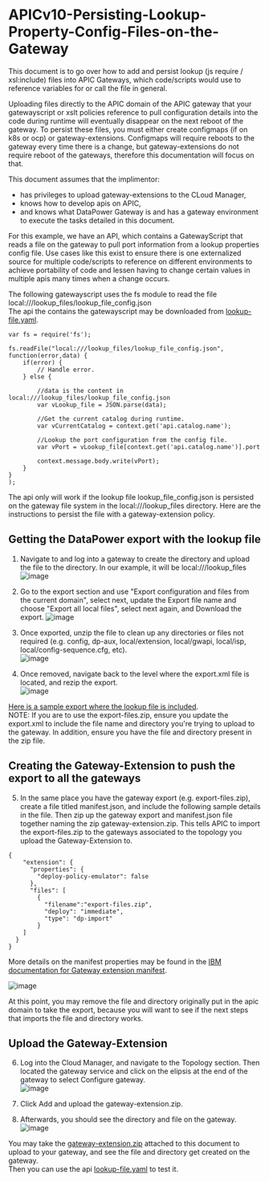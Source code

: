# APICv10-Persisting-Lookup-Property-Config-Files-on-the-Gateway
This document is to go over how to add and persist lookup (js require / xsl:include) files into APIC Gateways, which code/scripts would use to reference variables for or call the file in general.

Uploading files directly to the APIC domain of the APIC gateway that your gatewayscript or xslt policies reference to pull configuration details into the code during runtime will eventually disappear on the next reboot of the gateway. To persist these files, you must either create configmaps (if on k8s or ocp) or gateway-extensions.
Configmaps will require reboots to the gateway every time there is a change, but gateway-extensions do not require reboot of the gateways, therefore this documentation will focus on that.

This document assumes that the implimentor:
- has privileges to upload gateway-extensions to the CLoud Manager,
- knows how to develop apis on APIC,
- and knows what DataPower Gateway is and has a gateway environment to execute the tasks detailed in this document.

For this example, we have an API, which contains a GatewayScript that reads a file on the gateway to pull port information from a lookup properties config file.
Use cases like this exist to ensure there is one externalized source for multiple code/scripts to reference on different environments to achieve portability of code and lessen having to change certain values in multiple apis many times when a change occurs.

The following gatewayscript uses the fs module to read the file local:///lookup_files/lookup_file_config.json  
The api the contains the gatewayscript may be downloaded from [lookup-file.yaml](https://github.com/ibmArtifacts/APICv10-Persisting-Lookup-Property-Config-Files-on-the-Gateway/blob/main/lookup-file.yaml).
```  
var fs = require('fs');

fs.readFile("local:///lookup_files/lookup_file_config.json", function(error,data) {
    if(error) {
        // Handle error.
    } else {
        
        //data is the content in local:///lookup_files/lookup_file_config.json
        var vLookup_file = JSON.parse(data);
        
        //Get the current catalog during runtime.
        var vCurrentCatalog = context.get('api.catalog.name');
        
        //Lookup the port configuration from the config file.
        var vPort = vLookup_file[context.get('api.catalog.name')].port
        
        context.message.body.write(vPort);
    }
}
);
```
The api only will work if the lookup file lookup_file_config.json is persisted on the gateway file system in the local:///lookup_files directory.
Here are the instructions to persist the file with a gateway-extension policy.
## Getting the DataPower export with the lookup file  

1. Navigate to and log into a gateway to create the directory and upload the file to the directory. In our example, it will be local:///lookup_files
![image](https://github.com/ibmArtifacts/APICv10-Persisting-Lookup-Property-Config-Files-on-the-Gateway/assets/66093865/6ab5ea21-5d1e-41e3-8fb3-c14f528ccd72)  


2. Go to the export section and use "Export configuration and files from the current domain", select next, update the Export file name and choose "Export all local files", select next again, and Download the export.
![image](https://github.com/ibmArtifacts/APICv10-Persisting-Lookup-Property-Config-Files-on-the-Gateway/assets/66093865/c99e447c-92ed-4b99-b89b-3bee774275f8)  


3. Once exported, unzip the file to clean up any directories or files not required (e.g. config, dp-aux, local/extension, local/gwapi, local/isp, local/config-sequence.cfg, etc).  
![image](https://github.com/ibmArtifacts/APICv10-Persisting-Lookup-Property-Config-Files-on-the-Gateway/assets/66093865/a9ffa452-68d8-4fa4-8cb8-a5aa3f469c42)  


4. Once removed, navigate back to the level where the export.xml file is located, and rezip the export.  
![image](https://github.com/ibmArtifacts/APICv10-Persisting-Lookup-Property-Config-Files-on-the-Gateway/assets/66093865/b01fdace-7696-4b74-80e9-650aa94af782)  


[Here is a sample export where the lookup file is included](https://github.com/ibmArtifacts/APICv10-Persisting-Lookup-Property-Config-Files-on-the-Gateway/blob/main/export-files.zip).  
NOTE: If you are to use the export-files.zip, ensure you update the export.xml to include the file name and directory you're trying to upload to the gateway. In addition, ensure you have the file and directory present in the zip file.  

## Creating the Gateway-Extension to push the export to all the gateways  

5. In the same place you have the gateway export (e.g. export-files.zip), create a file titled manifest.json, and include the following sample details in the file. Then zip up the gateway export and manifest.json file together naming the zip gateway-extension.zip.
This tells APIC to import the export-files.zip to the gateways associated to the topology you upload the Gateway-Extension to.  
```
{
    "extension": {
      "properties": {
        "deploy-policy-emulator": false
      },
      "files": [
        {
          "filename":"export-files.zip",
          "deploy": "immediate",
          "type": "dp-import"
        }
    ]
  }   
}
```  
More details on the manifest properties may be found in the [IBM documentation for Gateway extension manifest](https://www.ibm.com/docs/en/api-connect/10.0.5.x_lts?topic=gateway-extensions-manifest).  

![image](https://github.com/ibmArtifacts/APICv10-Persisting-Lookup-Property-Config-Files-on-the-Gateway/assets/66093865/fa84f0dd-04db-4e95-a77f-454692fadd21)  


At this point, you may remove the file and directory originally put in the apic domain to take the export, because you will want to see if the next steps that imports the file and directory works.

## Upload the Gateway-Extension
6. Log into the Cloud Manager, and navigate to the Topology section. Then located the gateway service and click on the elipsis at the end of the gateway to select Configure gateway.  
![image](https://github.com/ibmArtifacts/APICv10-Persisting-Lookup-Property-Config-Files-on-the-Gateway/assets/66093865/8cceaaf1-f216-4a99-91e4-de6b35de321f)  


7. Click Add and upload the gateway-extension.zip.  
8. Afterwards, you should see the directory and file on the gateway.  
![image](https://github.com/ibmArtifacts/APICv10-Persisting-Lookup-Property-Config-Files-on-the-Gateway/assets/66093865/20c68dfb-49d6-45d7-91e9-d96156fcb0f1)  


You may take the [gateway-extension.zip](https://github.com/ibmArtifacts/APICv10-Persisting-Lookup-Property-Config-Files-on-the-Gateway/blob/main/gateway-extension.zip) attached to this document to upload to your gateway, and see the file and directory get created on the gateway.  
Then you can use the api [lookup-file.yaml](https://github.com/ibmArtifacts/APICv10-Persisting-Lookup-Property-Config-Files-on-the-Gateway/blob/main/lookup-file.yaml) to test it.  







